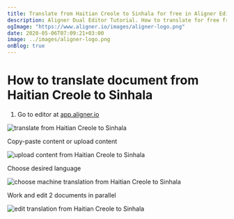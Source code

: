 ```yaml
---
title: Translate from Haitian Creole to Sinhala for free in Aligner Editor
description: Aligner Dual Editor Tutorial. How to translate for free from Haitian Creole to Sinhala. Aligner is multilingual document management platform. 
ogImage: "https://www.aligner.io/images/aligner-logo.png"
date: 2020-05-06T07:09:21+03:00
image: ../images/aligner-logo.png
onBlog: true
---
```


# How to translate document from Haitian Creole to Sinhala

1. Go to editor at [app.aligner.io](https://app.aligner.io "Aligner App web page")

![translate from Haitian Creole to Sinhala](../aligner-blank-editor.png "translate from Haitian Creole to Sinhala")

Copy-paste content or upload content

![upload content from Haitian Creole to Sinhala](../aligner-uploaded-document.png "upload content from Haitian Creole to Sinhala")

Choose desired language

![choose machine translation from Haitian Creole to Sinhala](../aligner-language-dropdown.png "choose machine translation from Haitian Creole to Sinhala")

Work and edit 2 documents in parallel

![edit translation from Haitian Creole to Sinhala](../aligner-double-sitded-editor.png "edit translation from Haitian Creole to Sinhala")

